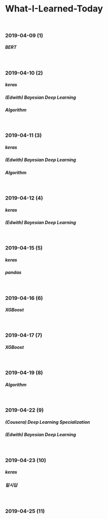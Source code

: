 # What-I-Learned-Today
<br>

### 2019-04-09 (1)
##### BERT
<br>

### 2019-04-10 (2)
##### keras
##### (Edwith) Bayesian Deep Learning
##### Algorithm
<br>

### 2019-04-11 (3)
##### keras
##### (Edwith) Bayesian Deep Learning
##### Algorithm
<br>

### 2019-04-12 (4)
##### keras
##### (Edwith) Bayesian Deep Learning
<br>

### 2019-04-15 (5)
##### keras
##### pandas
<br>

### 2019-04-16 (6)
##### XGBoost
<br>

### 2019-04-17 (7)
##### XGBoost
<br>

### 2019-04-19 (8)
##### Algorithm
<br>

### 2019-04-22 (9)
##### (Cousera) Deep Learning Specialization
##### (Edwith) Bayesian Deep Learning
<br>

### 2019-04-23 (10)
##### keras
##### 밑시딥
<br>

### 2019-04-25 (11)
##### 
